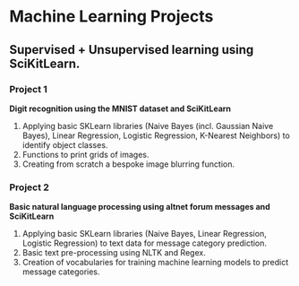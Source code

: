 # Machine Learning Projects

## Supervised + Unsupervised learning using SciKitLearn.

### Project 1

**Digit recognition using the MNIST dataset and SciKitLearn**

1. Applying basic SKLearn libraries (Naive Bayes (incl. Gaussian Naive Bayes), Linear Regression, Logistic Regression, K-Nearest Neighbors) to identify object classes. 
2. Functions to print grids of images.
3. Creating from scratch a bespoke image blurring function. 

### Project 2

**Basic natural language processing using altnet forum messages and SciKitLearn**

1. Applying basic SKLearn libraries (Naive Bayes, Linear Regression, Logistic Regression) to text data for message category prediction. 
2. Basic text pre-processing using NLTK and Regex.
3. Creation of vocabularies for training machine learning models to predict message categories. 
